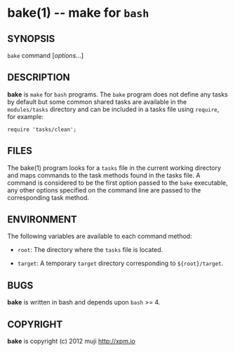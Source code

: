 bake(1) -- make for `bash`
=============================================

## SYNOPSIS

`bake` command [<var>options</var>...]<br>

## DESCRIPTION

**bake** is `make` for `bash` programs. The `bake` program does not define any tasks by default but some common shared tasks are available in the `modules/tasks` directory and can be included in a tasks file using `require`, for example:

	require 'tasks/clean';

## FILES

The bake(1) program looks for a `tasks` file in the current working directory and maps commands to the task methods found in the tasks file. A command is considered to be the first option passed to the `bake` executable, any other options specified on the command line are passed to the corresponding task method.

## ENVIRONMENT

The following variables are available to each command method:

* `root`:
	The directory where the `tasks` file is located.

* `target`:
	A temporary `target` directory corresponding to `${root}/target`.

## BUGS

**bake** is written in bash and depends upon `bash` >= 4.

## COPYRIGHT

**bake** is copyright (c) 2012 muji <http://xpm.io>

[SYNOPSIS]: #SYNOPSIS "SYNOPSIS"
[DESCRIPTION]: #DESCRIPTION "DESCRIPTION"
[FILES]: #FILES "FILES"
[ENVIRONMENT]: #ENVIRONMENT "ENVIRONMENT"
[BUGS]: #BUGS "BUGS"
[COPYRIGHT]: #COPYRIGHT "COPYRIGHT"


[bake(1)]: 	bake.1.html
[http(1)]: 	http.1.html
[rest(1)]: 	rest.1.html
[curl(1)]: 	http://man.cx/curl(1).html
[manpages(5)]: 	http://developer.apple.com/mac/library/documentation/Darwin/Reference/ManPages/man5/manpages.5.html.html
[bake(1)]: bake.1.html
[http(1)]: http.1.html
[rest(1)]: rest.1.html
